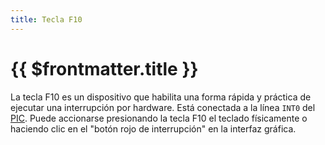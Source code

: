 ```yaml
---
title: Tecla F10
---
```


# {{ $frontmatter.title }}

La tecla F10 es un dispositivo que habilita una forma rápida y práctica de ejecutar una interrupción por hardware. Está conectada a la línea `INT0` del [PIC](../modules/pic). Puede accionarse presionando la tecla F10 el teclado físicamente o haciendo clic en el "botón rojo de interrupción" en la interfaz gráfica.
